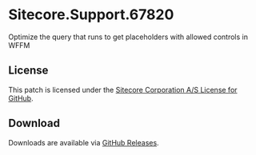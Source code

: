 # Sitecore.Support.67820
Optimize the query that runs to get placeholders with allowed controls in WFFM

## License  
This patch is licensed under the [Sitecore Corporation A/S License for GitHub](https://github.com/sitecoresupport/Sitecore.Support.67820/blob/master/LICENSE).  

## Download  
Downloads are available via [GitHub Releases](https://github.com/sitecoresupport/Sitecore.Support.67820/releases).  
